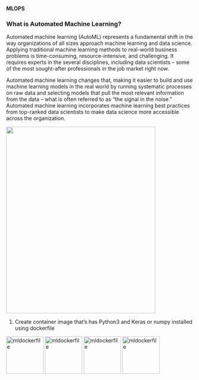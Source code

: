 #### MLOPS


### What is Automated Machine Learning?
Automated machine learning (AutoML) represents a fundamental shift in the way organizations of all 
sizes approach machine learning and data science. Applying traditional machine learning methods to 
real-world business problems is time-consuming, resource-intensive, and challenging. It requires experts
in the several disciplines, including data scientists – some of the most sought-after professionals in the job market right now.

Automated machine learning changes that, making it easier to build and use machine learning models in the real 
world by running systematic processes on raw data and selecting models that pull the most relevant information 
from the data – what is often referred to as “the signal in the noise.” Automated machine learning incorporates
machine learning best practices from top-ranked data scientists to make data science more accessible across the organization.


<img src="https://3gp10c1vpy442j63me73gy3s-wpengine.netdna-ssl.com/wp-content/uploads/2018/03/Screen-Shot-2018-09-17-at-9.33.51-AM-e1537191346775-843x1024.png" height=500 width=400>


1.	Create container image that’s has Python3 and Keras or numpy installed using dockerfile 

<img src="https://github.com/raghav1674/MLOPS/blob/master/mlops%20great/dockerfile%20ml.PNG" alt="mldockerfile" height=100 width=100>


<img src="https://github.com/raghav1674/MLOPS/blob/master/mlops%20great/dockerfile%20ml.PNG" alt="mldockerfile" height=100 width=100>

<img src="https://github.com/raghav1674/MLOPS/blob/master/mlops%20great/dockerfile%20ml.PNG" alt="mldockerfile" height=100 width=100>
<img src="https://github.com/raghav1674/MLOPS/blob/master/mlops%20great/dockerfile%20ml.PNG" alt="mldockerfile" height=100 width=100>
